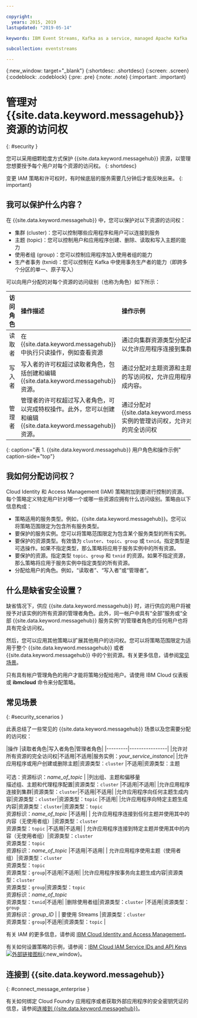 ```yaml
---

copyright:
  years: 2015, 2019
lastupdated: "2019-05-14"

keywords: IBM Event Streams, Kafka as a service, managed Apache Kafka

subcollection: eventstreams

---
```


{:new_window: target="_blank"}
{:shortdesc: .shortdesc}
{:screen: .screen}
{:codeblock: .codeblock}
{:pre: .pre}
{:note: .note}
{:important: .important}

# 管理对 {{site.data.keyword.messagehub}} 资源的访问权 
{: #security }

您可以采用细颗粒度方式保护 {{site.data.keyword.messagehub}} 资源，以管理您想要授予每个用户对每个资源的访问权。
{: shortdesc}

变更 IAM 策略和许可权时，有时候底层的服务需要几分钟后才能反映出来。
{: important}

## 我可以保护什么内容？

在 {{site.data.keyword.messagehub}} 中，您可以保护对以下资源的访问权：
* 集群 (cluster)：您可以控制哪些应用程序和用户可以连接到服务
* 主题 (topic)：您可以控制用户和应用程序创建、删除、读取和写入主题的能力 
* 使用者组 (group)：您可以控制应用程序加入使用者组的能力 
* 生产者事务 (txnid)：您可以控制在 Kafka 中使用事务生产者的能力（即跨多个分区的单一、原子写入）

可以向用户分配的对每个资源的访问级别（也称为角色）如下所示：

|访问角色|操作描述|操作示例|
|:-----------------|:-----------------|:-----------------|
|读取者 | 在 {{site.data.keyword.messagehub}} 中执行只读操作，例如查看资源|通过向集群资源类型分配读访问权，以允许应用程序连接到集群|
|写入者 | 写入者的许可权超过读取者角色，包括创建和编辑 {{site.data.keyword.messagehub}} 资源。|通过分配对主题资源和主题名称类型的写访问权，允许应用程序向主题生成内容。|
|管理者|管理者的许可权超过写入者角色，可以完成特权操作。此外，您可以创建和编辑 {{site.data.keyword.messagehub}} 资源。|通过分配对 {{site.data.keyword.messagehub}} 实例的管理访问权，允许对所有资源的完全访问权|
{: caption="表 1. {{site.data.keyword.messagehub}} 用户角色和操作示例" caption-side="top"}

<!-- comment from Charlie and my reply 
CM: need to confirm if hierarchical e.g. write includes read - and doc. 
KR: I think they do inherit the lower level access https://cloud.ibm.com/docs/iam?topic=iam-userroles#iamusermanrol 
-->


## 我如何分配访问权？

Cloud Identity 和 Access Management (IAM) 策略附加到要进行控制的资源。每个策略定义特定用户针对哪一个或哪一些资源应拥有什么访问级别。策略由以下信息构成： 
* 策略适用的服务类型。例如，{{site.data.keyword.messagehub}}。您可以将策略范围限定为包含所有服务类型。 
* 要保护的服务实例。您可以将策略范围限定为包含某个服务类型的所有实例。 
* 要保护的资源类型。有效值为 <code>cluster</code>、<code>topic</code>、<code>group</code> 或 <code>txnid</code>。指定类型是可选操作。如果不指定类型，那么策略将应用于服务实例中的所有资源。 
* 要保护的资源。指定类型 <code>topic</code>、<code>group</code> 和 <code>txnid</code> 的资源。如果不指定资源，那么策略将应用于服务实例中指定类型的所有资源。 
* 分配给用户的角色。例如，“读取者”、“写入者”或“管理者”。 

## 什么是缺省安全设置？

缺省情况下，供应 {{site.data.keyword.messagehub}} 时，进行供应的用户将被授予对该实例的所有资源的管理者角色。此外，同一帐户中具有“全部”服务或“全部 {{site.data.keyword.messagehub}} 服务实例”的管理者角色的任何用户也将具有完全访问权。 

然后，您可以应用其他策略以扩展其他用户的访问权。您可以将策略范围限定为适用于整个 {{site.data.keyword.messagehub}} 或者 {{site.data.keyword.messagehub}} 中的个别资源。有关更多信息，请参阅[常见场景](#security_scenarios)。

只有具有帐户管理角色的用户才能将策略分配给用户。请使用 IBM Cloud 仪表板或 **ibmcloud** 命令来分配策略。 
<!--
For example steps for {{site.data.keyword.messagehub}}, see [Examples](#security_examples).
-->


## 常见场景
{: #security_scenarios }

此表总结了一些常见的 {{site.data.keyword.messagehub}} 场景以及您需要分配的访问权：

|操作 |读取者角色|写入者角色|管理者角色|
|---------|----------------|
|允许对所有资源的完全访问权|不适用|不适用|服务实例：<var class="keyword varname">your_service_instance</var>|
|允许应用程序或用户创建或删除主题|资源类型：<code>cluster</code>   |不适用|资源类型：主题 <br/><br/>可选：资源标识：<var class="keyword varname">name_of_topic</var> |
|列出组、主题和偏移量<br/> 描述组、主题和代理程序配置|资源类型：<code>cluster</code>   |不适用|不适用|
|允许应用程序连接到集群|资源类型：<code>cluster</code>|不适用|不适用|
|允许应用程序向任何主题生成内容|资源类型：<code>cluster</code>|资源类型：<code>topic</code>   |不适用|
|允许应用程序向特定主题生成内容|资源类型：<code>cluster</code>|资源类型：<code>topic</code><br/>资源标识：<var class="keyword varname">name_of_topic</var>      |不适用|
| 允许应用程序连接到任何主题并使用其中的内容（无使用者组）|资源类型：<code>cluster</code>   <br/>资源类型：<code>topic</code>   |不适用|不适用|
| 允许应用程序连接到特定主题并使用其中的内容（无使用者组）|资源类型：<code>cluster</code>   <br/>资源类型：<code>topic</code><br/>资源标识：<var class="keyword varname">name_of_topic</var>      |不适用|不适用|
| 允许应用程序使用主题（使用者组）|资源类型：<code>cluster</code>   <br/>资源类型：<code>topic</code><br/>   资源类型：<code>group</code>|不适用|不适用|
|允许应用程序按事务向主题生成内容|资源类型：<code>cluster</code>   <br/> 资源类型：<code>group</code>|资源类型：<code>topic</code>   <br/>资源标识：<var class="keyword varname">name_of_topic</var>      <br/>资源类型：<code>txnid</code>|不适用|
|删除使用者组|资源类型：<code>cluster</code>   |不适用|资源类型：<code>group</code> <br/>资源标识：<var class="keyword varname">group_ID</var>      |
| 要使用 Streams |资源类型：<code>cluster</code></br> 资源类型：<code>group</code>|不适用|资源类型：<code>topic</code>   |

有关 IAM 的更多信息，请参阅 [IBM Cloud Identity and Access Management](/docs/iam?topic=iam-iamoverview#iamoverview)。

有关如何设置策略的示例，请参阅：[IBM Cloud IAM Service IDs and API Keys ![外部链接图标](../../icons/launch-glyph.svg "外部链接图标")](https://www.ibm.com/cloud/blog/introducing-ibm-cloud-iam-service-ids-api-keys){:new_window}。


## 连接到 {{site.data.keyword.messagehub}}
{: #connect_message_enterprise }

有关如何绑定 Cloud Foundry 应用程序或者获取外部应用程序的安全密钥凭证的信息，请参阅[连接到 {{site.data.keyword.messagehub}}](/docs/services/EventStreams?topic=eventstreams-connecting)。

<!-- 28/06/18 - Karen: draft info only

## Examples
{: #security_examples }

I want to give a user access to create or delete a topic:

1. From the IBM Cloud dashboard, go to the **Manage** tab &gt; **Security** &gt; **Identity and Access**, and then select **Users**.
2. Click **Invite users**.
3. Specify the email address of the user that you want to invite.
4. In the **Access** section, expand the **Services** option.
5. Choose to assign access to a **Resource**.
6. In the **Services** section, select **{{site.data.keyword.messagehub}}**
7. In the **Region** section, make your selection.
8. In the **Service instance** section, locate your instance and select it.
9. In the **Resource type** section, enter **cluster**.
10. In the **Select roles** section, check the **Reader** box.
11. In the **Resource type** section, enter **topic**.
12. In the **Select roles** section, check the **Manager** box.
13. Click **Invite users**.

-->















